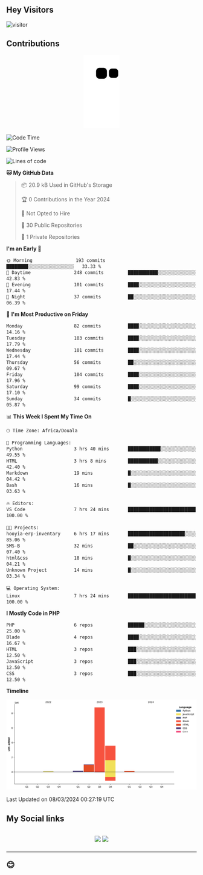 ## Hey Visitors
![visitor](https://profile-counter.glitch.me/Fotsingboris/count.svg)

## Contributions
<p align="center">
  <img src="https://raw.githubusercontent.com/Fotsingboris/Fotsingboris/output/github-contribution-grid-snake.svg" />
</p>

<!--START_SECTION:waka-->
![Code Time](http://img.shields.io/badge/Code%20Time-851%20hrs%2042%20mins-blue)

![Profile Views](http://img.shields.io/badge/Profile%20Views-0-blue)

![Lines of code](https://img.shields.io/badge/From%20Hello%20World%20I%27ve%20Written-13.7%20million%20lines%20of%20code-blue)

**🐱 My GitHub Data** 

> 📦 20.9 kB Used in GitHub's Storage 
 > 
> 🏆 0 Contributions in the Year 2024
 > 
> 🚫 Not Opted to Hire
 > 
> 📜 30 Public Repositories 
 > 
> 🔑 1 Private Repositories 
 > 
**I'm an Early 🐤** 

```text
🌞 Morning                193 commits         ████████░░░░░░░░░░░░░░░░░   33.33 % 
🌆 Daytime                248 commits         ███████████░░░░░░░░░░░░░░   42.83 % 
🌃 Evening                101 commits         ████░░░░░░░░░░░░░░░░░░░░░   17.44 % 
🌙 Night                  37 commits          ██░░░░░░░░░░░░░░░░░░░░░░░   06.39 % 
```
📅 **I'm Most Productive on Friday** 

```text
Monday                   82 commits          ████░░░░░░░░░░░░░░░░░░░░░   14.16 % 
Tuesday                  103 commits         ████░░░░░░░░░░░░░░░░░░░░░   17.79 % 
Wednesday                101 commits         ████░░░░░░░░░░░░░░░░░░░░░   17.44 % 
Thursday                 56 commits          ██░░░░░░░░░░░░░░░░░░░░░░░   09.67 % 
Friday                   104 commits         ████░░░░░░░░░░░░░░░░░░░░░   17.96 % 
Saturday                 99 commits          ████░░░░░░░░░░░░░░░░░░░░░   17.10 % 
Sunday                   34 commits          █░░░░░░░░░░░░░░░░░░░░░░░░   05.87 % 
```


📊 **This Week I Spent My Time On** 

```text
🕑︎ Time Zone: Africa/Douala

💬 Programming Languages: 
Python                   3 hrs 40 mins       ████████████░░░░░░░░░░░░░   49.55 % 
HTML                     3 hrs 8 mins        ███████████░░░░░░░░░░░░░░   42.40 % 
Markdown                 19 mins             █░░░░░░░░░░░░░░░░░░░░░░░░   04.42 % 
Bash                     16 mins             █░░░░░░░░░░░░░░░░░░░░░░░░   03.63 % 

🔥 Editors: 
VS Code                  7 hrs 24 mins       █████████████████████████   100.00 % 

🐱‍💻 Projects: 
hooyia-erp-inventary     6 hrs 17 mins       █████████████████████░░░░   85.06 % 
SMS-B                    32 mins             ██░░░░░░░░░░░░░░░░░░░░░░░   07.40 % 
html&css                 18 mins             █░░░░░░░░░░░░░░░░░░░░░░░░   04.21 % 
Unknown Project          14 mins             █░░░░░░░░░░░░░░░░░░░░░░░░   03.34 % 

💻 Operating System: 
Linux                    7 hrs 24 mins       █████████████████████████   100.00 % 
```

**I Mostly Code in PHP** 

```text
PHP                      6 repos             ██████░░░░░░░░░░░░░░░░░░░   25.00 % 
Blade                    4 repos             ████░░░░░░░░░░░░░░░░░░░░░   16.67 % 
HTML                     3 repos             ███░░░░░░░░░░░░░░░░░░░░░░   12.50 % 
JavaScript               3 repos             ███░░░░░░░░░░░░░░░░░░░░░░   12.50 % 
CSS                      3 repos             ███░░░░░░░░░░░░░░░░░░░░░░   12.50 % 
```



**Timeline**

![Lines of Code chart](https://raw.githubusercontent.com/Fotsingboris/Fotsingboris/main/assets/bar_graph.png)


 Last Updated on 08/03/2024 00:27:19 UTC
<!--END_SECTION:waka-->

<h2>My Social links <h2>
<p align="center">
   <a href="https://linkedin.com/in/Fotsingboris-Mathieu"><img src="https://img.shields.io/badge/linkedin-%230077B5.svg?style=for-the-badge&logo=linkedin&logoColor=white"></a>
   <a href="https://instagram.com/Fotsingboris"><img src="https://img.shields.io/badge/instagram-%23E4405F.svg?style=for-the-badge&logo=Instagram&logoColor=white"></a>
  </p>
<hr>
😊
